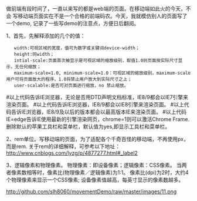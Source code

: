 做前端有段时间了，一直以来写的都是web端的页面。在移动端如此火的今天，不会
写移动端页面实在不是一个合格的前端码农。今天，我就模仿别人的页面写了一个demo,
记录了一些写demo的注意点，方便日后翻阅。

1、首先，先解释添加的几个<meta>的值：
<meta name="viewport" content="width=device-width,initial-scale=1.0,maximum-scale=1.0,user-scalable=1.0">
<meta name="apple-mobile-web-app-capable" content="yes">
<meta http-equiv="X-UA-COMPATIBLE" content="IE=edge">
    
    
    
 <meta name="viewport" content="width=device-width, initial-scale=1.0, maximum-scale=1.0, user-scalable=1.0">     
  
       width:可视区域的宽度，值可为数字或关键词device-width；
       height:同width；
       intial-scale:页面首次被显示是可视区域的缩放级别，取值1.0则页面按实际尺寸显示，无任何缩放；
       maximum-scale=1.0, minimum-scale=1.0：可视区域的缩放级别，maximum-scale用户可将页面放大的程序，1.0将禁止用户放大到实际尺寸之上；
       user-scalable:是否可对页面进行缩放，no 禁止缩放。
  
<meta http-equiv="x-ua-compatible" content="IE=edge">
  <meta http-equiv="X-UA-Compatible" content="IE=7">  
  #以上代码告诉IE浏览器，无论是否用DTD声明文档标准，IE8/9都会以IE7引擎来渲染页面。  
  <meta http-equiv="X-UA-Compatible" content="IE=8">  
  #以上代码告诉IE浏览器，IE8/9都会以IE8引擎来渲染页面。  
  <meta http-equiv="X-UA-Compatible" content="IE=edge">  
  #以上代码告诉IE浏览器，IE8/9及以后的版本都会以最高版本IE来渲染页面。  
  <meta http-equiv="X-UA-Compatible" content="IE=7,IE=9">  
  <meta http-equiv="X-UA-Compatible" content="IE=7,9">  
  <meta http-equiv="X-UA-Compatible" content="IE=Edge,chrome=1">
  #以上代码IE=edge告诉IE使用最新的引擎渲染网页，chrome=1则可以激活Chrome Frame.
  
<meta name="apple-mobile-web-app-capable" content="yes">
  删除默认的苹果工具栏和菜单栏，默认值为yes,即显示工具栏和菜单栏。

2、rem单位。写移动端的页面，为了适配各个千奇百怪的移动端，不再使用px，而是rem.
关于rem的详细解释，可参考以下地址：
http://www.cnblogs.com/lyzg/p/4877277.html#_label2


3、逻辑像素和物理像素。
  物理像素：即设备像素；逻辑像素：CSS像素。
  当两者像素数相等时，像素比(物理像素／逻辑像素)为1:1。
  像素比(dpi)为2时，大约4个物理像素来显示一个CSS像素;
  设备像素值越高，每英寸显示的像素数越多。
  
  http://github.com/slh8060/movementDemo/raw/master/images/11.png
  
  
  
  
  

